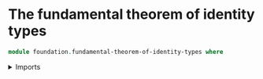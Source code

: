 # The fundamental theorem of identity types

```agda
module foundation.fundamental-theorem-of-identity-types where
```

<details><summary>Imports</summary>

```agda
open import foundation-core.fundamental-theorem-of-identity-types public
```

</details>

